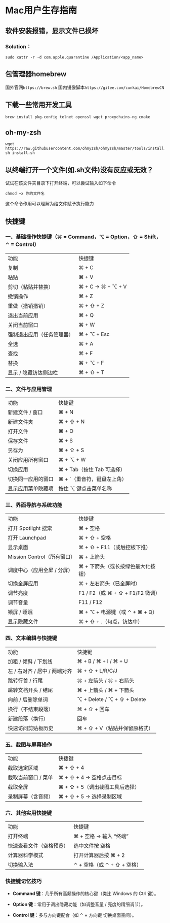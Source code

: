 # Mac用户生存指南

## 软件安装报错，显示文件已损坏

### Solution：
`sudo xattr -r -d com.apple.quarantine /Application/<app_name>`


## 包管理器homebrew
国外官网`https://brew.sh`
国内镜像脚本`https://gitee.com/cunkai/HomebrewCN`

## 下载一些常用开发工具
```
brew install pkg-config telnet openssl wget proxychains-ng cmake 
```

## oh-my-zsh

```
wget https://raw.githubusercontent.com/ohmyzsh/ohmyzsh/master/tools/install.sh
sh install.sh
```


## 以终端打开一个文件(如.sh文件)没有反应或无效？
试试在该文件夹目录下打开终端，可以尝试输入如下命令
```
chmod +x 你的文件名
```
这个命令作用可以理解为给文件赋予执行能力

## 快捷键

### **一、基础操作快捷键（⌘ = Command，⌥ = Option，⇧ = Shift，⌃ = Control）**

|   |   |
|---|---|
|功能|快捷键|
|复制|⌘ + C|
|粘贴|⌘ + V|
|剪切（粘贴并替换）|⌘ + C → ⌘ + ⌥ + V|
|撤销操作|⌘ + Z|
|重做（撤销撤销）|⌘ + ⇧ + Z|
|退出当前应用|⌘ + Q|
|关闭当前窗口|⌘ + W|
|强制退出应用（任务管理器）|⌘ + ⌥ + Esc|
|全选|⌘ + A|
|查找|⌘ + F|
|替换|⌘ + ⌥ + F|
|显示 / 隐藏访达侧边栏|⌘ + ⇧ + T|

### **二、文件与应用管理**

|   |   |
|---|---|
|功能|快捷键|
|新建文件 / 窗口|⌘ + N|
|新建文件夹|⌘ + ⇧ + N|
|打开文件|⌘ + O|
|保存文件|⌘ + S|
|另存为|⌘ + ⇧ + S|
|关闭应用所有窗口|⌘ + ⌥ + W|
|切换应用|⌘ + Tab（按住 Tab 可选择）|
|切换同一应用的窗口|⌘ + `（重音符，键盘左上角）|
|显示应用菜单隐藏项|按住 ⌥ 键点击菜单名称|

### **三、界面导航与系统功能**

|   |   |
|---|---|
|功能|快捷键|
|打开 Spotlight 搜索|⌘ + 空格|
|打开 Launchpad|⌘ + ⇧ + 空格|
|显示桌面|⌘ + ⇧ + F11（或触控板下推）|
|Mission Control（所有窗口）|⌘ + 上箭头|
|调度中心（应用全屏 / 分屏）|⌘ + 下箭头（或长按绿色最大化按钮）|
|切换全屏应用|⌘ + 左右箭头（已全屏时）|
|调节亮度|F1 / F2（或 ⌘ + ⇧ + F1/F2 微调）|
|调节音量|F11 / F12|
|锁屏 / 睡眠|⌘ + ⌥ + 电源键（或 ⌃ + ⌘ + Q）|
|显示隐藏文件|⌘ + ⇧ + .（句点，访达中）|

### **四、文本编辑与快捷键**

|   |   |
|---|---|
|功能|快捷键|
|加粗 / 倾斜 / 下划线|⌘ + B / ⌘ + I / ⌘ + U|
|左 / 右对齐 / 居中 / 两端对齐|⌘ + ⇧ + L/R/C/J|
|跳转行首 / 行尾|⌘ + 左箭头 / ⌘ + 右箭头|
|跳转文档开头 / 结尾|⌘ + 上箭头 / ⌘ + 下箭头|
|向前 / 后删除单词|⌥ + Delete / ⌥ + ⇧ + Delete|
|换行（不结束段落）|⌘ + ⇧ + 回车|
|新建段落（换行）|回车|
|快速访问剪贴板历史|⌘ + ⇧ + V（粘贴并保留原格式）|

### **五、截图与屏幕操作**

|   |   |
|---|---|
|功能|快捷键|
|截取选定区域|⌘ + ⇧ + 4|
|截取当前窗口 / 菜单|⌘ + ⇧ + 4 → 空格点击目标|
|截取全屏|⌘ + ⇧ + 5（调出截图工具后选择）|
|录制屏幕（含音频）|⌘ + ⇧ + 5 → 选择录制区域|

### **六、其他实用快捷键**

|   |   |
|---|---|
|功能|快捷键|
|打开终端|⌘ + 空格 → 输入 “终端”|
|快速查看文件（空格预览）|选中文件按 空格|
|计算器科学模式|打开计算器后按 ⌘ + 2|
|切换输入法|⌃ + 空格（或 ⌃ + ⇧ + 空格）|

### **快捷键记忆技巧**

- **Command 键**：几乎所有高频操作的核心键（类比 Windows 的 Ctrl 键）。

- **Option 键**：常用于调出隐藏功能（如调整音量 / 亮度的精细调节）。

- **Control 键**：多与方向键配合（如 ⌃ + 方向键 切换桌面空间）。
